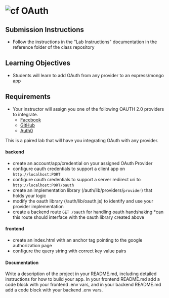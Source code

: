 ![cf](http://i.imgur.com/7v5ASc8.png) OAuth
===

## Submission Instructions
  * Follow the instructions in the "Lab Instructions" documentation in the reference folder of the class repository

## Learning Objectives
* Students will learn to add OAuth from any provider to an express/mongo app

## Requirements
- Your instructor will assign you one of the following OAUTH 2.0 providers to integrate.
  - [Facebook](https://developers.facebook.com/docs/facebook-login/overview)
  - [GitHub](https://developer.github.com/apps/building-oauth-apps/authorizing-oauth-apps/)
  - [Auth0](https://auth0.com/docs/api/authentication)

This is a paired lab that will have you integrating OAuth with any provider.

#### backend
* create an account/app/credential on your assigned OAuth Provider
 * configure oauth credentials to support a client app on `http://localhost:PORT`
 * configure oauth credentials to support a server redirect uri to `http://localhost:PORT/oauth`
* create an implementation library (/auth/lib/providers/`provider`) that holds your logic
* modify the oauth library (/auth/lib/oauth.js) to identify and use your provider implementation
* create a backend route `GET /oauth` for handling oauth handshaking
*can this route should interface with the oauth library created above

#### frontend
* create an index.html with an anchor tag pointing to the google authorization page
* configure the query string with correct key value pairs

#### Documentation
Write a description of the project in your README.md, including detailed instructions for how to build your app. In your frontend README.md add a code block with your frontend .env vars, and in your backend README.md add a code block with your backend .env vars.

